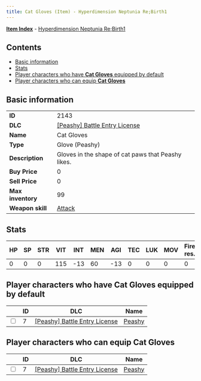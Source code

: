 ```yaml
---
title: Cat Gloves (Item) - Hyperdimension Neptunia Re;Birth1
---
```


[**Item Index**](/neptunia/rb1/item/index.html) - [Hyperdimension Neptunia Re;Birth1](/neptunia/rb1)

## Contents

- [Basic information](#basic-information)
- [Stats](#stats)
- [Player characters who have **Cat Gloves** equipped by default](#player-characters-who-have-cat-gloves-equipped-by-default)
- [Player characters who can equip **Cat Gloves**](#player-characters-who-can-equip-cat-gloves)
## Basic information

|   |   |
| -- | -- |
| **ID** | 2143 |
| **DLC** | [[Peashy] Battle Entry License](/neptunia/rb1/dlc/8-peashy.html) |
| **Name** | Cat Gloves |
| **Type** | Glove (Peashy) |
| **Description** | Gloves in the shape of cat paws that Peashy likes. |
| **Buy Price** | 0 |
| **Sell Price** | 0 |
| **Max inventory** | 99 |
| **Weapon skill** | [Attack](/neptunia/rb1/skill/8-1201-attack.html) |


## Stats

| HP | SP | STR | VIT | INT | MEN | AGI | TEC | LUK | MOV | Fire res. | Ice res. | Wind res. | Lightning res. |
| -- | -- | --- | --- | --- | --- | --- | --- | --- | --- | --------- | -------- | --------- | -------------- |
| 0 | 0 | 0 | 115 | -13 | 60 | -13 | 0 | 0 | 0 | 0 | 0 | 0 | 0 |


## Player characters who have **Cat Gloves** equipped by default

|    | ID | DLC | Name |
| -- | -- | --- | ---- |
| <input type="checkbox" id="rb1-player-8-7" class="trackbox" /> | 7 | [[Peashy] Battle Entry License](/neptunia/rb1/dlc/8-peashy.html) | [Peashy](/neptunia/rb1/player/8-7-peashy.html) |


## Player characters who can equip **Cat Gloves**

|    | ID | DLC | Name |
| -- | -- | --- | ---- |
| <input type="checkbox" id="rb1-player-8-7" class="trackbox" /> | 7 | [[Peashy] Battle Entry License](/neptunia/rb1/dlc/8-peashy.html) | [Peashy](/neptunia/rb1/player/8-7-peashy.html) |
